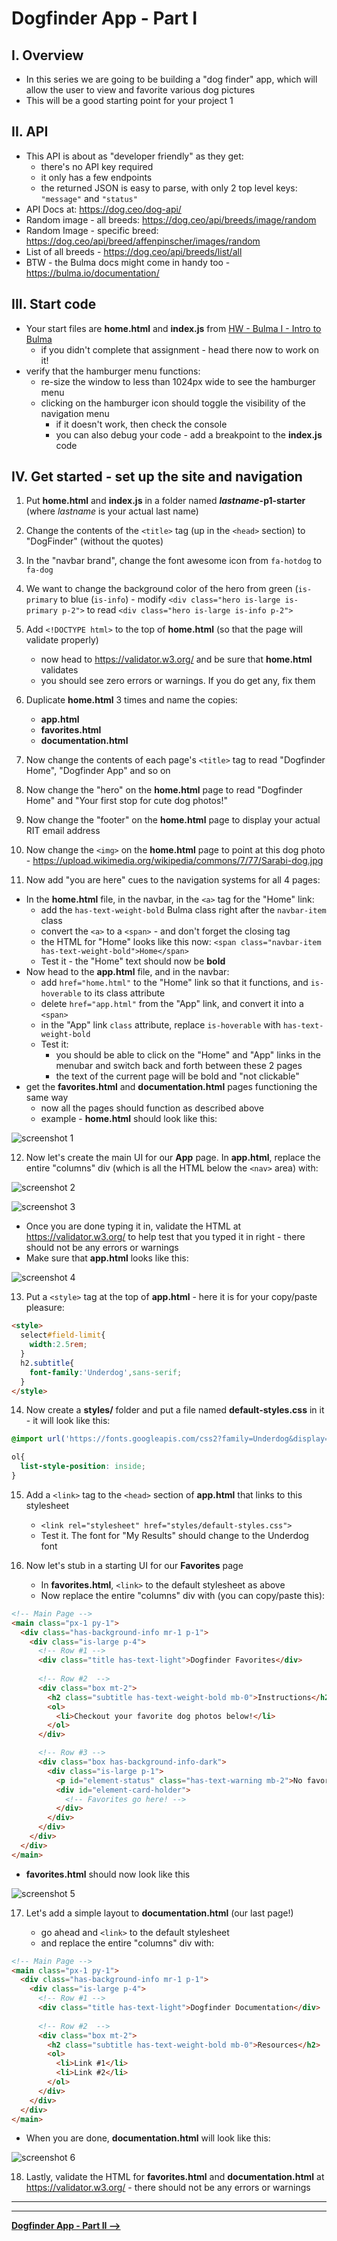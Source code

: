 # Dogfinder App - Part I

## I. Overview

- In this series we are going to be building a "dog finder" app, which will allow the user to view and favorite various dog pictures
- This will be a good starting point for your project 1

## II. API
 
- This API is about as "developer friendly" as they get:
  - there's no API key required
  - it only has a few endpoints
  - the returned JSON is easy to parse, with only 2 top level keys:  `"message"` and ``"status"``
- API Docs at: https://dog.ceo/dog-api/
- Random image - all breeds: https://dog.ceo/api/breeds/image/random
- Random Image - specific breed: https://dog.ceo/api/breed/affenpinscher/images/random
- List of all breeds - https://dog.ceo/api/breeds/list/all
- BTW - the Bulma docs might come in handy too - https://bulma.io/documentation/

## III. Start code

- Your start files are **home.html** and **index.js** from [HW - Bulma I - Intro to Bulma](https://github.com/tonethar/IGME-330-Master/blob/master/notes/HW-bulma-1.md)
  - if you didn't complete that assignment - head there now to work on it!
- verify that the hamburger menu functions:
  - re-size the window to less than 1024px wide to see the hamburger menu
  - clicking on the hamburger icon should toggle the visibility of the navigation menu 
    - if it doesn't work, then check the console
    - you can also debug your code - add a breakpoint to the **index.js** code 
    
    
## IV. Get started - set up the site and navigation

1) Put **home.html** and **index.js** in a folder named ***lastname*-p1-starter** (where *lastname* is your actual last name)

2) Change the contents of the `<title>` tag (up in the `<head>` section) to "DogFinder" (without the quotes) 

3) In the "navbar brand", change the font awesome icon from `fa-hotdog` to `fa-dog`

4) We want to change the background color of the hero from green (`is-primary` to blue (`is-info`) - modify `<div class="hero is-large is-primary p-2">` to read `<div class="hero is-large is-info p-2">`

5) Add `<!DOCTYPE html>` to the top of **home.html** (so that the page will validate properly)

    - now head to https://validator.w3.org/ and be sure that **home.html** validates
    - you should see zero errors or warnings. If you do get any, fix them

6) Duplicate **home.html** 3 times and name the copies:

    - **app.html**
    - **favorites.html**
    - **documentation.html**

7) Now change the contents of each page's `<title>` tag to read "Dogfinder Home", "Dogfinder App" and so on

8) Now change the "hero" on the **home.html** page to read "Dogfinder Home" and "Your first stop for cute dog photos!"

9) Now change the "footer" on the **home.html** page to display your actual RIT email address

10) Now change the `<img>` on the **home.html** page to point at this dog photo - https://upload.wikimedia.org/wikipedia/commons/7/77/Sarabi-dog.jpg

11) Now add "you are here" cues to the navigation systems for all 4 pages:

  - In the **home.html** file, in the navbar, in the `<a>` tag for the "Home" link:
    -  add the `has-text-weight-bold` Bulma class right after the `navbar-item` class
    -  convert the `<a>` to a `<span>` - and don't forget the closing tag
    -  the HTML for "Home" looks like this now: `<span class="navbar-item has-text-weight-bold">Home</span>`
      - Test it - the "Home" text should now be **bold**
  - Now head to the **app.html** file, and in the navbar:
    - add `href="home.html"` to the "Home" link so that it functions, and `is-hoverable` to its class attribute
    - delete `href="app.html"` from the "App" link, and convert it into a `<span>`
    - in the "App" link `class` attribute, replace `is-hoverable` with `has-text-weight-bold`
    - Test it:
      - you should be able to click on the "Home" and "App" links in the menubar and switch back and forth between these 2 pages
      - the text of the current page will be bold and "not clickable"
  - get the **favorites.html** and **documentation.html** pages functioning the same way
    - now all the pages should function as described above
    - example - **home.html** should look like this:


![screenshot 1](_images/_df-images/dogfinder-1.png)



12) Now let's create the main UI for our **App** page. In **app.html**, replace the entire "columns" div (which is all the HTML below the `<nav>` area) with:

![screenshot 2](_images/_df-images/dogfinder-2.png)

![screenshot 3](_images/_df-images/dogfinder-3.png)


- Once you are done typing it in, validate the HTML at https://validator.w3.org/ to help test that you typed it in right - there should not be any errors or warnings
- Make sure that **app.html** looks like this: 

![screenshot 4](_images/_df-images/dogfinder-4.png)

13) Put a `<style>` tag at the top of **app.html** - here it is for your copy/paste pleasure:

```html
<style>
  select#field-limit{
    width:2.5rem;
  }
  h2.subtitle{
    font-family:'Underdog',sans-serif;
  }
</style>
```

14) Now create a **styles/** folder and put a file named **default-styles.css** in it - it will look like this:

```css
@import url('https://fonts.googleapis.com/css2?family=Underdog&display=swap');

ol{
  list-style-position: inside;
}
```

15) Add a `<link>` tag to the `<head>` section of **app.html** that links to this stylesheet

    - `<link rel="stylesheet" href="styles/default-styles.css">`
    - Test it. The font for "My Results" should change to the Underdog font

16) Now let's stub in a starting UI for our **Favorites** page

    - In **favorites.html**, `<link>` to the default stylesheet as above
    - Now replace the entire "columns" div with (you can copy/paste this):

```html
<!-- Main Page -->
<main class="px-1 py-1">
  <div class="has-background-info mr-1 p-1"> 
    <div class="is-large p-4">
      <!-- Row #1 -->
      <div class="title has-text-light">Dogfinder Favorites</div>
      
      <!-- Row #2  -->
      <div class="box mt-2">
        <h2 class="subtitle has-text-weight-bold mb-0">Instructions</h2>
        <ol>
          <li>Checkout your favorite dog photos below!</li>
        </ol>
      </div>

      <!-- Row #3 -->
      <div class="box has-background-info-dark"> 
        <div class="is-large p-1">
          <p id="element-status" class="has-text-warning mb-2">No favorites yet</p>
          <div id="element-card-holder">
            <!-- Favorites go here! -->
          </div>
        </div>
      </div>
    </div>
  </div>
</main>
```

- **favorites.html** should now look like this 

![screenshot 5](_images/_df-images/dogfinder-5.png)

17) Let's add a simple layout to **documentation.html** (our last page!)

    - go ahead and `<link>` to the default stylesheet
    - and replace the entire "columns" div with:

```html
<!-- Main Page -->
<main class="px-1 py-1">
  <div class="has-background-info mr-1 p-1"> 
    <div class="is-large p-4">
      <!-- Row #1 -->
      <div class="title has-text-light">Dogfinder Documentation</div>
      
      <!-- Row #2  -->
      <div class="box mt-2">
        <h2 class="subtitle has-text-weight-bold mb-0">Resources</h2>
        <ol>
          <li>Link #1</li>
          <li>Link #2</li>
        </ol>
      </div>
    </div>
  </div>
</main>
```


- When you are done, **documentation.html** will look like this:

![screenshot 6](_images/_df-images/dogfinder-6.png)
    
  
18) Lastly, validate the HTML for **favorites.html** and **documentation.html** at https://validator.w3.org/ - there should not be any errors or warnings


<hr><hr>

[**Dogfinder App - Part II -->**](dogfinder-2.md)



 


